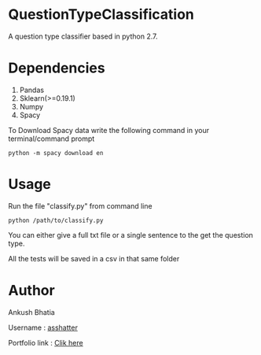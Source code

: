 # QuestionTypeClassification
A question type classifier based in python 2.7.

# Dependencies
<ol>
  <li>Pandas</li>
  <li>Sklearn(>=0.19.1)</li>
  <li>Numpy</li>
  <li>Spacy</li>
</ol>
To Download Spacy data write the following command in your terminal/command prompt 
<pre><code>python -m spacy download en</code></pre>

# Usage
Run the file "classify.py" from command line
<pre><code>python /path/to/classify.py</code></pre>
<p>You can either give a full txt file or a single sentence to the get the question type.</p>
<p>All the tests will be saved in a csv in that same folder</p>

# Author
<p>Ankush Bhatia</p>
<p>Username : <a href="https://github.com/asshatter">asshatter</a></p>
<p>Portfolio link : <a href="https://asshatter.github.io">Clik here</a></p>

